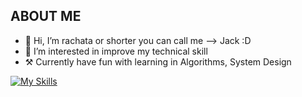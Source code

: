 ## ABOUT ME
- 👋 Hi, I’m rachata or shorter you can call me --> Jack :D
- 👀 I’m interested in improve my technical skill
- ⚒️ Currently have fun with learning in Algorithms, System Design

[![My Skills](https://skillicons.dev/icons?i=go,rust,ts,gcp,github,ubuntu,mongodb,mysql,redis)](https://skillicons.dev)
